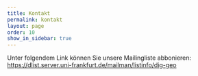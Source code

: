 ```yaml
---
title: Kontakt
permalink: kontakt
layout: page
order: 10
show_in_sidebar: true
---
```


<!-- Falls Sie Interesse an zusätzlichen Informationen haben oder beim Netzwerk mitwirken möchten, wenden Sie sich bitte an die folgende Adresse: [{{ site.email }}](mailto:{{ site.email }}) -->

Unter folgendem Link können Sie unsere Mailingliste abbonieren: https://dlist.server.uni-frankfurt.de/mailman/listinfo/dig-geo
